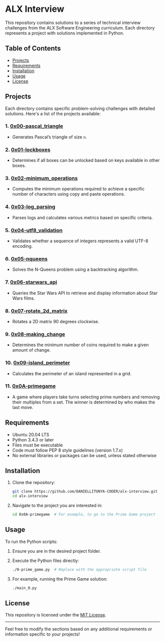 
# ALX Interview

This repository contains solutions to a series of technical interview challenges from the ALX Software Engineering curriculum. Each directory represents a project with solutions implemented in Python.

## Table of Contents

- [Projects](#projects)
- [Requirements](#requirements)
- [Installation](#installation)
- [Usage](#usage)
- [License](#license)

## Projects

Each directory contains specific problem-solving challenges with detailed solutions. Here's a list of the projects available:

### 1. [0x00-pascal_triangle](./0x00-pascal_triangle/)
   - Generates Pascal’s triangle of size `n`.

### 2. [0x01-lockboxes](./0x01-lockboxes/)
   - Determines if all boxes can be unlocked based on keys available in other boxes.

### 3. [0x02-minimum_operations](./0x02-minimum_operations/)
   - Computes the minimum operations required to achieve a specific number of characters using copy and paste operations.

### 4. [0x03-log_parsing](./0x03-log_parsing/)
   - Parses logs and calculates various metrics based on specific criteria.

### 5. [0x04-utf8_validation](./0x04-utf8_validation/)
   - Validates whether a sequence of integers represents a valid UTF-8 encoding.

### 6. [0x05-nqueens](./0x05-nqueens/)
   - Solves the N-Queens problem using a backtracking algorithm.

### 7. [0x06-starwars_api](./0x06-starwars_api/)
   - Queries the Star Wars API to retrieve and display information about Star Wars films.

### 8. [0x07-rotate_2d_matrix](./0x07-rotate_2d_matrix/)
   - Rotates a 2D matrix 90 degrees clockwise.

### 9. [0x08-making_change](./0x08-making_change/)
   - Determines the minimum number of coins required to make a given amount of change.

### 10. [0x09-island_perimeter](./0x09-island_perimeter/)
   - Calculates the perimeter of an island represented in a grid.

### 11. [0x0A-primegame](./0x0A-primegame/)
   - A game where players take turns selecting prime numbers and removing their multiples from a set. The winner is determined by who makes the last move.

## Requirements

- Ubuntu 20.04 LTS
- Python 3.4.3 or later
- Files must be executable
- Code must follow PEP 8 style guidelines (version 1.7.x)
- No external libraries or packages can be used, unless stated otherwise

## Installation

1. Clone the repository:

   ```bash
   git clone https://github.com/DANIELLITUNYA-CODER/alx-interview.git
   cd alx-interview
   ```

2. Navigate to the project you are interested in:

   ```bash
   cd 0x0A-primegame  # For example, to go to the Prime Game project
   ```

## Usage

To run the Python scripts:

1. Ensure you are in the desired project folder.
2. Execute the Python files directly:

   ```bash
   ./0-prime_game.py  # Replace with the appropriate script file
   ```

3. For example, running the Prime Game solution:

   ```bash
   ./main_0.py
   ```

## License

This repository is licensed under the [MIT License](./LICENSE).

---

Feel free to modify the sections based on any additional requirements or information specific to your projects!
